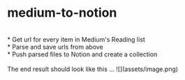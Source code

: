 # medium-to-notion
<br>
* Get url for every item in Medium's Reading list<br>
* Parse and save urls from above<br>
* Push parsed files to Notion and create a collection<br>
<br>
The end result should look like this ...
![](assets/image.png)
